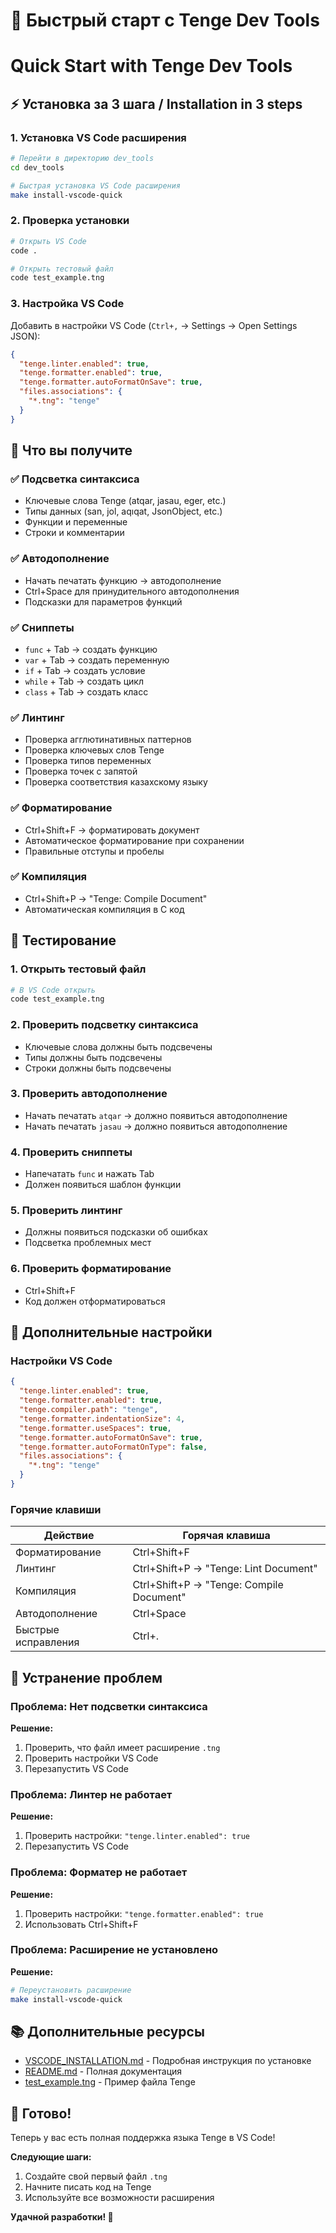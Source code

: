 # 🚀 Быстрый старт с Tenge Dev Tools
# Quick Start with Tenge Dev Tools

## ⚡ Установка за 3 шага / Installation in 3 steps

### 1. Установка VS Code расширения
```bash
# Перейти в директорию dev_tools
cd dev_tools

# Быстрая установка VS Code расширения
make install-vscode-quick
```

### 2. Проверка установки
```bash
# Открыть VS Code
code .

# Открыть тестовый файл
code test_example.tng
```

### 3. Настройка VS Code
Добавить в настройки VS Code (`Ctrl+,` → Settings → Open Settings JSON):

```json
{
  "tenge.linter.enabled": true,
  "tenge.formatter.enabled": true,
  "tenge.formatter.autoFormatOnSave": true,
  "files.associations": {
    "*.tng": "tenge"
  }
}
```

## 🎯 Что вы получите

### ✅ Подсветка синтаксиса
- Ключевые слова Tenge (atqar, jasau, eger, etc.)
- Типы данных (san, jol, aqıqat, JsonObject, etc.)
- Функции и переменные
- Строки и комментарии

### ✅ Автодополнение
- Начать печатать функцию → автодополнение
- Ctrl+Space для принудительного автодополнения
- Подсказки для параметров функций

### ✅ Сниппеты
- `func` + Tab → создать функцию
- `var` + Tab → создать переменную
- `if` + Tab → создать условие
- `while` + Tab → создать цикл
- `class` + Tab → создать класс

### ✅ Линтинг
- Проверка агглютинативных паттернов
- Проверка ключевых слов Tenge
- Проверка типов переменных
- Проверка точек с запятой
- Проверка соответствия казахскому языку

### ✅ Форматирование
- Ctrl+Shift+F → форматировать документ
- Автоматическое форматирование при сохранении
- Правильные отступы и пробелы

### ✅ Компиляция
- Ctrl+Shift+P → "Tenge: Compile Document"
- Автоматическая компиляция в C код

## 🧪 Тестирование

### 1. Открыть тестовый файл
```bash
# В VS Code открыть
code test_example.tng
```

### 2. Проверить подсветку синтаксиса
- Ключевые слова должны быть подсвечены
- Типы должны быть подсвечены
- Строки должны быть подсвечены

### 3. Проверить автодополнение
- Начать печатать `atqar` → должно появиться автодополнение
- Начать печатать `jasau` → должно появиться автодополнение

### 4. Проверить сниппеты
- Напечатать `func` и нажать Tab
- Должен появиться шаблон функции

### 5. Проверить линтинг
- Должны появиться подсказки об ошибках
- Подсветка проблемных мест

### 6. Проверить форматирование
- Ctrl+Shift+F
- Код должен отформатироваться

## 🔧 Дополнительные настройки

### Настройки VS Code
```json
{
  "tenge.linter.enabled": true,
  "tenge.formatter.enabled": true,
  "tenge.compiler.path": "tenge",
  "tenge.formatter.indentationSize": 4,
  "tenge.formatter.useSpaces": true,
  "tenge.formatter.autoFormatOnSave": true,
  "tenge.formatter.autoFormatOnType": false,
  "files.associations": {
    "*.tng": "tenge"
  }
}
```

### Горячие клавиши
| Действие | Горячая клавиша |
|----------|------------------|
| Форматирование | Ctrl+Shift+F |
| Линтинг | Ctrl+Shift+P → "Tenge: Lint Document" |
| Компиляция | Ctrl+Shift+P → "Tenge: Compile Document" |
| Автодополнение | Ctrl+Space |
| Быстрые исправления | Ctrl+. |

## 🚨 Устранение проблем

### Проблема: Нет подсветки синтаксиса
**Решение:**
1. Проверить, что файл имеет расширение `.tng`
2. Проверить настройки VS Code
3. Перезапустить VS Code

### Проблема: Линтер не работает
**Решение:**
1. Проверить настройки: `"tenge.linter.enabled": true`
2. Перезапустить VS Code

### Проблема: Форматер не работает
**Решение:**
1. Проверить настройки: `"tenge.formatter.enabled": true`
2. Использовать Ctrl+Shift+F

### Проблема: Расширение не установлено
**Решение:**
```bash
# Переустановить расширение
make install-vscode-quick
```

## 📚 Дополнительные ресурсы

- [VSCODE_INSTALLATION.md](VSCODE_INSTALLATION.md) - Подробная инструкция по установке
- [README.md](README.md) - Полная документация
- [test_example.tng](test_example.tng) - Пример файла Tenge

## 🎉 Готово!

Теперь у вас есть полная поддержка языка Tenge в VS Code! 

**Следующие шаги:**
1. Создайте свой первый файл `.tng`
2. Начните писать код на Tenge
3. Используйте все возможности расширения

**Удачной разработки! 🚀**






